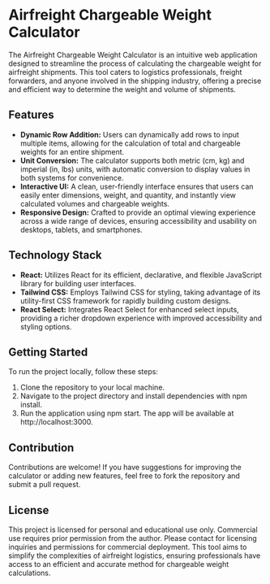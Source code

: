# Airfreight Chargeable Weight Calculator

The Airfreight Chargeable Weight Calculator is an intuitive web application designed to streamline the process of calculating the chargeable weight for airfreight shipments. This tool caters to logistics professionals, freight forwarders, and anyone involved in the shipping industry, offering a precise and efficient way to determine the weight and volume of shipments.

## Features

* __Dynamic Row Addition:__ Users can dynamically add rows to input multiple items, allowing for the calculation of total and chargeable weights for an entire shipment.
* __Unit Conversion:__ The calculator supports both metric (cm, kg) and imperial (in, lbs) units, with automatic conversion to display values in both systems for convenience.
* __Interactive UI:__ A clean, user-friendly interface ensures that users can easily enter dimensions, weight, and quantity, and instantly view calculated volumes and chargeable weights.
* __Responsive Design:__ Crafted to provide an optimal viewing experience across a wide range of devices, ensuring accessibility and usability on desktops, tablets, and smartphones.

## Technology Stack

* __React:__ Utilizes React for its efficient, declarative, and flexible JavaScript library for building user interfaces.
* __Tailwind CSS:__ Employs Tailwind CSS for styling, taking advantage of its utility-first CSS framework for rapidly building custom designs.
* __React Select:__ Integrates React Select for enhanced select inputs, providing a richer dropdown experience with improved accessibility and styling options.
  
## Getting Started

To run the project locally, follow these steps:

1. Clone the repository to your local machine.
2. Navigate to the project directory and install dependencies with npm install.
3. Run the application using npm start. The app will be available at http://localhost:3000.

## Contribution

Contributions are welcome! If you have suggestions for improving the calculator or adding new features, feel free to fork the repository and submit a pull request.

## License

This project is licensed for personal and educational use only. Commercial use requires prior permission from the author. Please contact for licensing inquiries and permissions for commercial deployment.
This tool aims to simplify the complexities of airfreight logistics, ensuring professionals have access to an efficient and accurate method for chargeable weight calculations.
